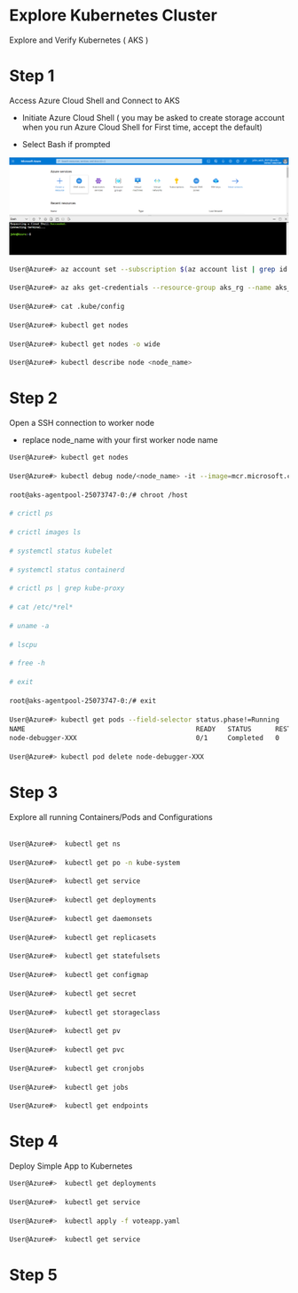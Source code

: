 #  Explore Kubernetes Cluster 


Explore and Verify Kubernetes ( AKS )
# Step 1 

Access Azure Cloud Shell and Connect to AKS

- Initiate Azure Cloud Shell ( you may be asked to create storage account when you run Azure Cloud Shell for First time, accept the default)

- Select Bash if prompted 

![picture 1](../../images/1ccba30eda4a59d6473e7ccd94e63f0901c6aed775e74445fcc3910aa23f7955.png)  


```sh
User@Azure#> az account set --subscription $(az account list | grep id | awk '{print $2}'  | sed 's/"//g' | sed 's/,//g')

User@Azure#> az aks get-credentials --resource-group aks_rg --name aks_lab

User@Azure#> cat .kube/config 

User@Azure#> kubectl get nodes 

User@Azure#> kubectl get nodes -o wide

User@Azure#> kubectl describe node <node_name>

```

# Step 2 

Open a SSH connection to worker node
 - replace node_name with your first worker node name 
```sh
User@Azure#> kubectl get nodes 

User@Azure#> kubectl debug node/<node_name> -it --image=mcr.microsoft.com/aks/fundamental/base-ubuntu:v0.0.11

root@aks-agentpool-25073747-0:/# chroot /host

# crictl ps

# crictl images ls 

# systemctl status kubelet

# systemctl status containerd

# crictl ps | grep kube-proxy

# cat /etc/*rel*

# uname -a

# lscpu 

# free -h 

# exit

root@aks-agentpool-25073747-0:/# exit

User@Azure#> kubectl get pods --field-selector status.phase!=Running 
NAME                                           READY   STATUS      RESTARTS   AGE
node-debugger-XXX                              0/1     Completed   0          13m

User@Azure#> kubectl pod delete node-debugger-XXX

```

# Step 3 

Explore all running Containers/Pods and Configurations
```sh

User@Azure#>  kubectl get ns 

User@Azure#>  kubectl get po -n kube-system

User@Azure#>  kubectl get service 

User@Azure#>  kubectl get deployments

User@Azure#>  kubectl get daemonsets

User@Azure#>  kubectl get replicasets 

User@Azure#>  kubectl get statefulsets 

User@Azure#>  kubectl get configmap 

User@Azure#>  kubectl get secret 

User@Azure#>  kubectl get storageclass 

User@Azure#>  kubectl get pv

User@Azure#>  kubectl get pvc

User@Azure#>  kubectl get cronjobs

User@Azure#>  kubectl get jobs

User@Azure#>  kubectl get endpoints

```

# Step 4 

Deploy Simple App to Kubernetes
```sh
User@Azure#>  kubectl get deployments

User@Azure#>  kubectl get service 

User@Azure#>  kubectl apply -f voteapp.yaml 

User@Azure#>  kubectl get service
```

# Step 5

```sh 



```